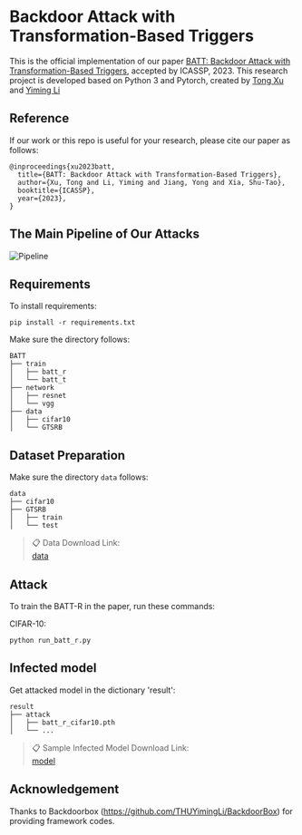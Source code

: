 # Backdoor Attack with Transformation-Based Triggers

This is the official implementation of our paper [BATT: Backdoor Attack with Transformation-Based Triggers](https://arxiv.org/abs/2211.01806), accepted by ICASSP, 2023. This research project is developed based on Python 3 and Pytorch, created by [Tong Xu](https://github.com/spicy1007) and [Yiming Li](http://liyiming.tech/)



## Reference
If our work or this repo is useful for your research, please cite our paper as follows:
```
@inproceedings{xu2023batt,
  title={BATT: Backdoor Attack with Transformation-Based Triggers},
  author={Xu, Tong and Li, Yiming and Jiang, Yong and Xia, Shu-Tao},
  booktitle={ICASSP},
  year={2023},
}
```

## The Main Pipeline of Our Attacks
![Pipeline](pipeline.png)



## Requirements

To install requirements:

```setup
pip install -r requirements.txt
```
Make sure the directory follows:
```File Tree
BATT
├── train
│   ├── batt_r
│   └── batt_t
├── network
│   ├── resnet
│   └── vgg
├── data
│   ├── cifar10
│   └── GTSRB

```

## Dataset Preparation
Make sure the directory ``data`` follows:
```File Tree
data
├── cifar10  
├── GTSRB
│   ├── train
│   └── test
```
>📋  Data Download Link:  
>[data](https://www.dropbox.com/scl/fo/2ych8h7zhe1vtoiahmdix/h?dl=0&rlkey=kl070v04xhj4930hx3mz54szr)


## Attack
To train the BATT-R in the paper, run these commands:

CIFAR-10:
```train
python run_batt_r.py
```

## Infected model
Get attacked model in the dictionary 'result':
```File Tree
result
├── attack
│   ├── batt_r_cifar10.pth
│   └── ...
```
>📋  Sample Infected Model Download Link:  
>[model](https://www.dropbox.com/scl/fo/tcvvvi2fwrobqknonhe1j/h?dl=0&rlkey=uyh3c7zj2otil09xtk1f1ndw9)

## Acknowledgement
Thanks to Backdoorbox (https://github.com/THUYimingLi/BackdoorBox) for providing framework codes.
